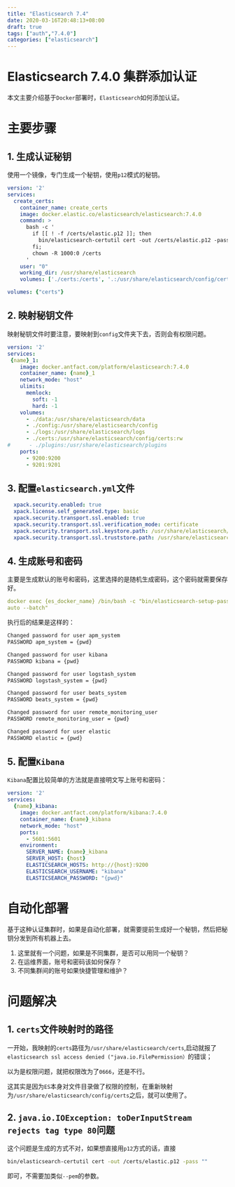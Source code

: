 ```yaml
---
title: "Elasticsearch 7.4"
date: 2020-03-16T20:48:13+08:00
draft: true
tags: ["auth","7.4.0"]
categories: ["elasticsearch"]
---
```


# Elasticsearch 7.4.0 集群添加认证

本文主要介绍基于``Docker``部署时，``Elasticsearch``如何添加认证。

# 主要步骤

## 1. 生成认证秘钥

使用一个镜像，专门生成一个秘钥，使用``p12``模式的秘钥。

```yml
version: '2'
services:
  create_certs:
    container_name: create_certs
    image: docker.elastic.co/elasticsearch/elasticsearch:7.4.0
    command: >
      bash -c '
        if [[ ! -f /certs/elastic.p12 ]]; then
          bin/elasticsearch-certutil cert -out /certs/elastic.p12 -pass "";
        fi;
        chown -R 1000:0 /certs
      '
    user: "0"
    working_dir: /usr/share/elasticsearch
    volumes: ['./certs:/certs', '.:/usr/share/elasticsearch/config/certificates']

volumes: {"certs"}
```

## 2. 映射秘钥文件

映射秘钥文件时要注意，要映射到``config``文件夹下去，否则会有权限问题。

```yml
version: '2'
services:
 {name}_1:
    image: docker.antfact.com/platform/elasticsearch:7.4.0
    container_name: {name}_1
    network_mode: "host"
    ulimits:
      memlock:
        soft: -1
        hard: -1
    volumes:
      - ./data:/usr/share/elasticsearch/data
      - ./config:/usr/share/elasticsearch/config
      - ./logs:/usr/share/elasticsearch/logs
      - ./certs:/usr/share/elasticsearch/config/certs:rw
#      - ./plugins:/usr/share/elasticsearch/plugins
    ports:
      - 9200:9200
      - 9201:9201
```

## 3. 配置``elasticsearch.yml``文件

```yml
  xpack.security.enabled: true
  xpack.license.self_generated.type: basic
  xpack.security.transport.ssl.enabled: true
  xpack.security.transport.ssl.verification_mode: certificate
  xpack.security.transport.ssl.keystore.path: /usr/share/elasticsearch/config/certs/elastic.p12
  xpack.security.transport.ssl.truststore.path: /usr/share/elasticsearch/config/certs/elastic.p12
```

## 4. 生成账号和密码

主要是生成默认的账号和密码，这里选择的是随机生成密码，这个密码就需要保存好。

```yml
docker exec {es_docker_name} /bin/bash -c "bin/elasticsearch-setup-passwords \
auto --batch"
```

执行后的结果是这样的：

```bash
Changed password for user apm_system
PASSWORD apm_system = {pwd}

Changed password for user kibana
PASSWORD kibana = {pwd}

Changed password for user logstash_system
PASSWORD logstash_system = {pwd}

Changed password for user beats_system
PASSWORD beats_system = {pwd}

Changed password for user remote_monitoring_user
PASSWORD remote_monitoring_user = {pwd}

Changed password for user elastic
PASSWORD elastic = {pwd}
```

## 5. 配置``Kibana``

``Kibana``配置比较简单的方法就是直接明文写上账号和密码：

```yml
version: '2'
services:
  {name}_kibana:
    image: docker.antfact.com/platform/kibana:7.4.0
    container_name: {name}_kibana
    network_mode: "host"
    ports:
      - 5601:5601
    environment:
      SERVER_NAME: {name}_kibana
      SERVER_HOST: {host}
      ELASTICSEARCH_HOSTS: http://{host}:9200
      ELASTICSEARCH_USERNAME: "kibana"
      ELASTICSEARCH_PASSWORD: "{pwd}"
```

# 自动化部署

基于这种认证集群时，如果是自动化部署，就需要提前生成好一个秘钥，然后把秘钥分发到所有机器上去。

1. 这里就有一个问题，如果是不同集群，是否可以用同一个秘钥？
2. 在运维界面，账号和密码该如何保存？
3. 不同集群间的账号如果快捷管理和维护？

# 问题解决

## 1. ``certs``文件映射时的路径

一开始，我映射的``certs``路径为``/usr/share/elasticsearch/certs``,启动就报了``elasticsearch ssl access denied ("java.io.FilePermission）``的错误；

以为是权限问题，就把权限改为了``0666``，还是不行。

这其实是因为``ES``本身对文件目录做了权限的控制，在重新映射为``/usr/share/elasticsearch/config/certs``之后，就可以使用了。

## 2. ``java.io.IOException: toDerInputStream rejects tag type 80``问题

这个问题是生成的方式不对，如果想直接用``p12``方式的话，直接

```bash
bin/elasticsearch-certutil cert -out /certs/elastic.p12 -pass ""
```

即可，不需要加类似``--pem``的参数。

